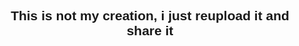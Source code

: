 <body>
<h2 style="font-family:Helvetica;text-align:center;">This is not my creation, i just reupload it and share it</h2>
</body>

